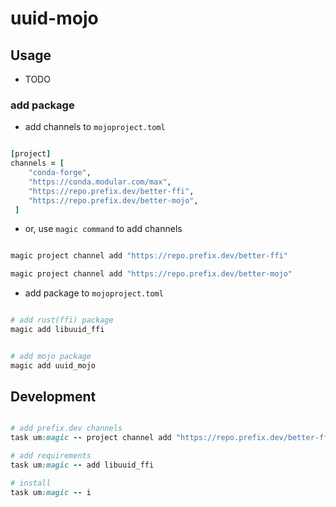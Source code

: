 # uuid-mojo

## Usage

- TODO

### add package

- add channels to `mojoproject.toml`

```ruby

[project]
channels = [
    "conda-forge", 
    "https://conda.modular.com/max", 
    "https://repo.prefix.dev/better-ffi",  
    "https://repo.prefix.dev/better-mojo",
 ]

```

- or, use `magic command` to add channels

```ruby

magic project channel add "https://repo.prefix.dev/better-ffi" 

magic project channel add "https://repo.prefix.dev/better-mojo" 

```


- add package to `mojoproject.toml`

```ruby

# add rust(ffi) package
magic add libuuid_ffi


# add mojo package
magic add uuid_mojo

```




## Development


```ruby

# add prefix.dev channels
task um:magic -- project channel add "https://repo.prefix.dev/better-ffi" 

# add requirements
task um:magic -- add libuuid_ffi

# install
task um:magic -- i



```